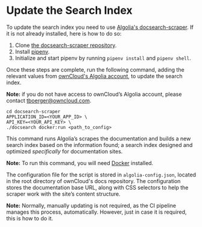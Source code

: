 # Update the Search Index

To update the search index you need to use [Algolia's docsearch-scraper](https://github.com/algolia/docsearch-scraper).
If it is not already installed, here is how to do so:

1. Clone [the docsearch-scraper repository](https://github.com/algolia/docsearch-scraper).
2. Install [pipenv](https://pipenv.readthedocs.io/en/latest/install/#installing-pipenv).
3. Initialize and start pipenv by running `pipenv install` and `pipenv shell`.

Once these steps are complete, run the following command, adding the relevant values from [ownCloud's Algolia account](https://www.algolia.com/apps/RQPV9Q61S4/api-keys/all), to update the search index.

**Note:** if you do not have access to ownCloud’s Algolia account, please contact tboerger@owncloud.com.

```
cd docsearch-scraper
APPLICATION_ID=<YOUR_APP_ID> \
API_KEY=<YOUR_API_KEY> \
./docsearch docker:run <path_to_config>
```

This command runs Algolia’s scrapes the documentation and builds a new search index based on the information found; a search index designed and optimized *specifically* for documentation sites.

**Note:** To run this command, you will need [Docker](https://docs.docker.com/) installed.

The configuration file for the script is stored in `algolia-config.json`, located in the root directory of ownCloud's docs repository.
The configuration stores the documentation base URL, along with CSS selectors to help the scraper work with the site’s content structure.

**Note:** Normally, manually updating is not required, as the CI pipeline manages this process, automatically.
However, just in case it is required, this is how to do it.
